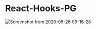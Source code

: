 # React-Hooks-PG

![Screenshot from 2020-05-26 09-16-28](https://user-images.githubusercontent.com/57283161/82858483-a5acca80-9f31-11ea-87e8-08539d8174e1.png)

